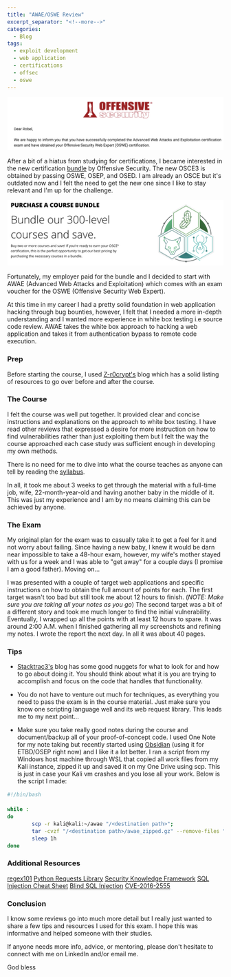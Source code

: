```yaml
---
title: "AWAE/OSWE Review"
excerpt_separator: "<!--more-->"
categories:
  - Blog
tags:
  - exploit development
  - web application
  - certifications
  - offsec
  - oswe
---
```

![image](https://github.com/x0rb3l/robelcampbell/blob/master/assets/images/oswe_passing_email.png?raw=true)

After a bit of a hiatus from studying for certifications, I became interested in the new certification [bundle](https://www.offensive-security.com/courses-and-certifications/bundles/) by Offensive Security. The new OSCE3 is obtained by passing OSWE, OSEP, and OSED. I am already an OSCE but it's outdated now and I felt the need to get the new one since I like to stay relevant and I'm up for the challenge.

![image](https://raw.githubusercontent.com/x0rb3l/robelcampbell/master/assets/images/offsec_bundle.png)

Fortunately, my employer paid for the bundle and I decided to start with AWAE (Advanced Web Attacks and Exploitation) which comes with an exam voucher for the OSWE (Offensive Security Web Expert). 

At this time in my career I had a pretty solid foundation in web application hacking through bug bounties, however, I felt that I needed a more in-depth understanding and I wanted more experience in white box testing i.e source code review. AWAE takes the white box approach to hacking a web application and takes it from authentication bypass to remote code execution.

### Prep
Before starting the course, I used [Z-r0crypt's](https://z-r0crypt.github.io/blog/2020/01/22/oswe/awae-preparation/) blog which has a solid listing of resources to go over before and after the course.

### The Course
I felt the course was well put together. It provided clear and concise instructions and explanations on the approach to white box testing. I have read other reviews that expressed a desire for more instruction on how to find vulnerabilities rather than just exploiting them but I felt the way the course approached each case study was sufficient enough in developing my own methods. 

There is no need for me to dive into what the course teaches as anyone can tell by reading the [syllabus](https://www.offensive-security.com/documentation/awae-syllabus.pdf).

In all, it took me about 3 weeks to get through the material with a full-time job, wife, 22-month-year-old and having another baby in the middle of it. This was just my experience and I am by no means claiming this can be achieved by anyone.

### The Exam
My original plan for the exam was to casually take it to get a feel for it and not worry about failing. Since having a new baby, I knew it would be darn near impossible to take a 48-hour exam, however, my wife's mother stayed with us for a week and I was able to "get away" for a couple days (I promise I am a good father). Moving on...

I was presented with a couple of target web applications and specific instructions on how to obtain the full amount of points for each. The first target wasn't too bad but still took me about 12 hours to finish. (*NOTE: Make sure you are taking all your notes as you go*) The second target was a bit of a different story and took me much longer to find the initial vulnerability. Eventually, I wrapped up all the points with at least 12 hours to spare. It was around 2:00 A.M. when I finished gathering all my screenshots and refining my notes. I wrote the report the next day. In all it was about 40 pages.

### Tips
- [Stacktrac3's](https://stacktrac3.co/oswe-review-awae-course/) blog has some good nuggets for what to look for and how to go about doing it. You should think about what it is you are trying to accomplish and focus on the code that handles that functionality.

- You do not have to venture out much for techniques, as everything you need to pass the exam is in the course material. Just make sure you know one scripting language well and its web request library. This leads me to my next point...

- Make sure you take really good notes during the course and document/backup all of your proof-of-concept code. I used One Note for my note taking but recently started using [Obsidian](https://obsidian.md/) (using it for ETBD/OSEP right now) and I like it a lot better. I ran a script from my Windows host machine through WSL that copied all work files from my Kali instance, zipped it up and saved it on my One Drive using scp. This is just in case your Kali vm crashes and you lose all your work. Below is the script I made:

```bash
#!/bin/bash

while :
do
        scp -r kali@kali:~/awae "/<destination path>";
        tar -cvzf "/<destination path>/awae_zipped.gz" --remove-files "/<destination path>/awae";
        sleep 1h
done
```

### Additional Resources
[regex101](https://regex101.com/)
[Python Requests Library](https://docs.python-requests.org/en/master/)
[Security Knowledge Framework](https://securityknowledgeframework.org/)
[SQL Injection Cheat Sheet](https://portswigger.net/web-security/sql-injection/cheat-sheet)
[Blind SQL Injection](https://portswigger.net/web-security/sql-injection/blind)
[CVE-2016-2555](https://github.com/shadofren/CVE-2016-2555/blob/08a3b8ac03c06bbf0ffb06101b2de6f7aaa24a24/CVE-2016-2555.py)


### Conclusion
I know some reviews go into much more detail but I really just wanted to share a few tips and resources I used for this exam. I hope this was informative and helped someone with their studies.

If anyone needs more info, advice, or mentoring, please don't hesitate to connect with me on LinkedIn and/or email me.

God bless
